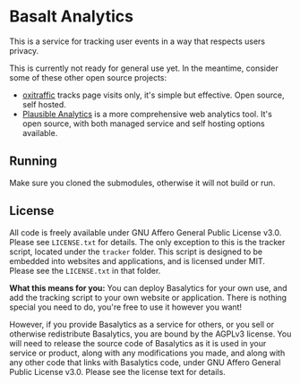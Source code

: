 # Basalt Analytics

This is a service for tracking user events in a way that respects users privacy.

This is currently not ready for general use yet. In the meantime, consider some of these other open source projects:

- [oxitraffic](https://codeberg.org/mo8it/oxitraffic) tracks page visits only, it's simple but effective. Open source, self hosted.
- [Plausible Analytics](https://plausible.io/) is a more comprehensive web analytics tool. It's open source, with both managed service and self hosting options available.

## Running

Make sure you cloned the submodules, otherwise it will not build or run.

## License

All code is freely available under GNU Affero General Public License v3.0.
Please see `LICENSE.txt` for details. The only exception to this is the tracker
script, located under the `tracker` folder. This script is designed to be
embedded into websites and applications, and is licensed under MIT. Please see
the `LICENSE.txt` in that folder.

**What this means for you:** You can deploy Basalytics for your own use, and add
the tracking script to your own website or application. There is nothing special
you need to do, you're free to use it however you want!

However, if you provide Basalytics as a service for others, or you sell or
otherwise redistribute Basalytics, you are bound by the AGPLv3 license. You will
need to release the source code of Basalytics as it is used in your service or
product, along with any modifications you made, and along with any other code
that links with Basalytics code, under GNU Affero General Public License v3.0.
Please see the license text for details.
